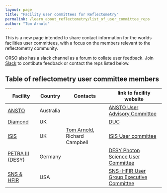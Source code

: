 ```yaml
---
layout: page
title: "Facility user committees for Reflectometry"
permalink: /learn_about_reflectometry/list_of_user_committee_reps
author: "Tom Arnold"
---
```


This is a new page intended to share contact information for the worlds facilities user committees, with a focus on the members relevant to the reflectometry community.

ORSO also has a slack channel as a forum to collate user feedback. Join [Slack](https://orso-co.slack.com/) to contibute feedback or contact the reps listed below.

## Table of reflectometry user committee members

| Facility | Country | Contacts | link to facility website | 
| --- | --- | --- | --- | 
| [ANSTO](https://www.ansto.gov.au/user-access/instruments/neutron-scattering-instruments) | Australia | | [ANSTO User Advisory Committee](https://ansto.com/facilities/user-access/melbourne-access/ansto-australian-synchrotron-user-advisory-committee-uac) |
| [Diamond](https://www.diamond.ac.uk) | UK | | [DUC](https://www.diamond.ac.uk/Users/DUC/Membership.html) |
| [ISIS](https://www.isis.stfc.ac.uk/) | UK | [Tom Arnold](mailto:tom.arnold@ess.eu), Richard Campbell | [ISIS User committee](https://www.isis.stfc.ac.uk/Pages/User-Committee.aspx) |
| [PETRA III](https://photon-science.desy.de/facilities/petra_iii/index_eng.html) (DESY) | Germany | | [DESY Photon Science User Committee](https://photon-science.desy.de/about_us/committees/dps_uc/members/index_eng.html) |
|[SNS & HFIR](https://neutrons.ornl.gov/) | USA | | [SNS-HFIR User Group Executive Committee](https://neutrons.ornl.gov/shug/committee) |
